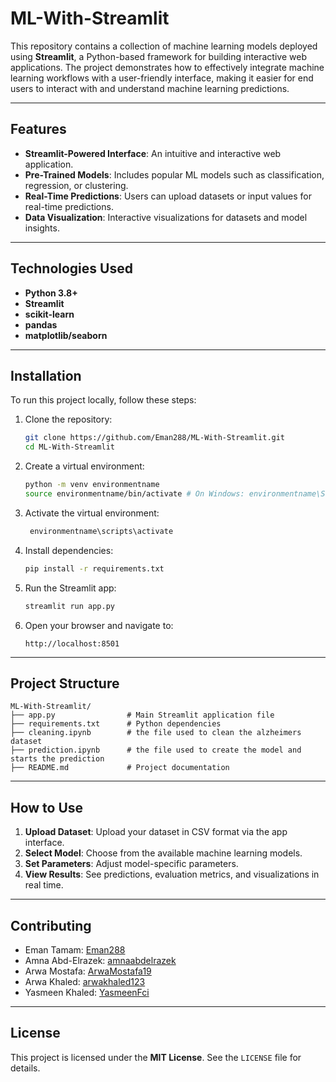 # ML-With-Streamlit  

This repository contains a collection of machine learning models deployed using **Streamlit**, a Python-based framework for building interactive web applications. The project demonstrates how to effectively integrate machine learning workflows with a user-friendly interface, making it easier for end users to interact with and understand machine learning predictions.

---

## Features  
- **Streamlit-Powered Interface**: An intuitive and interactive web application.  
- **Pre-Trained Models**: Includes popular ML models such as classification, regression, or clustering. 
- **Real-Time Predictions**: Users can upload datasets or input values for real-time predictions.  
- **Data Visualization**: Interactive visualizations for datasets and model insights.  
---

## Technologies Used  
- **Python 3.8+**  
- **Streamlit**  
- **scikit-learn**  
- **pandas**  
- **matplotlib/seaborn**  

---

## Installation  
To run this project locally, follow these steps:  

1. Clone the repository:  
   ```bash  
   git clone https://github.com/Eman288/ML-With-Streamlit.git  
   cd ML-With-Streamlit  
   ```  

2. Create a virtual environment:  
   ```bash  
   python -m venv environmentname  
   source environmentname/bin/activate # On Windows: environmentname\Scripts\activate  
   ```  
3. Activate the virtual environment:
   ```bash
    environmentname\scripts\activate
   ```

5. Install dependencies:  
   ```bash  
   pip install -r requirements.txt  
   ```  

6. Run the Streamlit app:  
   ```bash  
   streamlit run app.py  
   ```  

7. Open your browser and navigate to:  
   ```text  
   http://localhost:8501  
   ```  

---

## Project Structure  
```plaintext  
ML-With-Streamlit/  
├── app.py                # Main Streamlit application file  
├── requirements.txt      # Python dependencies  
├── cleaning.ipynb        # the file used to clean the alzheimers dataset
├── prediction.ipynb      # the file used to create the model and starts the prediction
├── README.md             # Project documentation
```
---

## How to Use  
1. **Upload Dataset**: Upload your dataset in CSV format via the app interface.  
2. **Select Model**: Choose from the available machine learning models.  
3. **Set Parameters**: Adjust model-specific parameters.  
4. **View Results**: See predictions, evaluation metrics, and visualizations in real time.  


---
## Contributing  

- Eman Tamam: [Eman288](https://github.com/Eman288)  
- Amna Abd-Elrazek: [amnaabdelrazek](https://github.com/amnaabdelrazek)
- Arwa Mostafa: [ArwaMostafa19](https://github.com/ArwaMostafa19)
- Arwa Khaled: [arwakhaled123](https://github.com/arwakhaled123)
- Yasmeen Khaled: [YasmeenFci](https://github.com/YasmeenFci)

---

## License  
This project is licensed under the **MIT License**. See the `LICENSE` file for details.  
